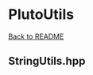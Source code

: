 # PlutoUtils
[Back to README](https://www.github.com/Stephen-ODriscoll/PlutoUtils/blob/main/README.md#documentation)

## StringUtils.hpp
